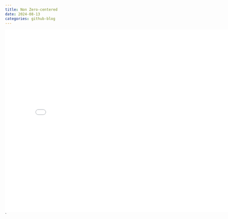 ```yaml
---
title: Non Zero-centered
date: 2024-08-13
categories: github-blog
---
```


<iframe src="/assets/game/my_game/build/web/index.html" width="800" height="600" frameborder="0" allowfullscreen></iframe>
`
